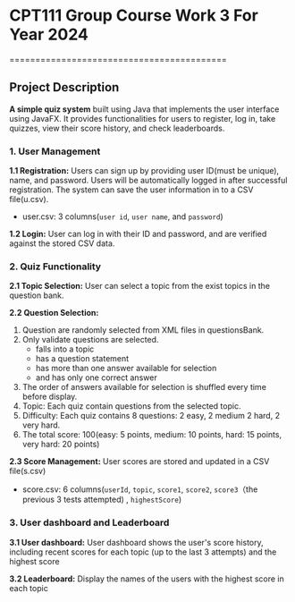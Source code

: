 # CPT111 Group Course Work 3 For Year 2024
==========================================
## Project Description
**A simple quiz system** built using Java that implements the user interface using JavaFX. It provides functionalities for users to register, log in, take quizzes, view their score history, and check leaderboards.
### 1. User Management
**1.1 Registration:**
Users can sign up by providing user ID(must be unique), name, and password. Users will be automatically logged in after successful registration. The system can save the user information in to a CSV file(u.csv).
- user.csv:  3 columns(`user id`, `user name`, and `password`)

**1.2 Login:**
User can log in with their ID and password, and are verified against the stored CSV data.
### 2. Quiz Functionality
**2.1 Topic Selection:**
User can select a topic from the exist topics in the question bank.

**2.2 Question Selection:**
1. Question are randomly selected from XML files in questionsBank.
2. Only validate questions are selected. 
   - falls into a topic
   -  has a question statement
   - has more than one answer available for selection
   - and has only one correct answer
3. The order of answers available for selection is shuffled every time before display. 
4. Topic: Each quiz contain questions from the selected topic. 
5. Difficulty: Each quiz contains 8 questions: 2 easy, 2 medium 2 hard, 2 very hard. 
6. The total score: 100(easy: 5 points, medium: 10 points, hard: 15 points, very hard: 20 points)

**2.3 Score Management:**
User scores are stored and updated in a CSV file(s.csv)
- score.csv:  6 columns(`userId`, `topic`, `score1`, `score2`, `score3`（the previous 3 tests attempted) , `highestScore`)
### 3. User dashboard and Leaderboard
**3.1  User dashboard:**
User dashboard shows the user's score history, including recent scores for each topic (up to the last 3 attempts) and the highest score

**3.2 Leaderboard:**
Display the names of the users with the highest score in each topic

